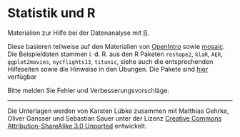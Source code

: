 # Statistik und R

Materialien zur Hilfe bei der Datenanalyse mit [R](https://www.R-project.org/).

Diese basieren teilweise auf den Materialien von [OpenIntro](https://www.openintro.org/) sowie [mosaic](https://cran.r-project.org/web/packages/mosaic/vignettes/mosaic-resources.html). Die Beispieldaten stammen i. d. R. aus den R Paketen `reshape2`, `klaR`, `AER`, `ggplot2movies`, `nycflights13`, `titanic`, siehe auch die entsprechenden Hilfeseiten sowie die Hinweise in den Übungen. Die Pakete sind [hier](https://cloud.r-project.org/web/packages/index.html) verfügbar

Bitte melden Sie Fehler und Verbesserungsvorschläge.


***
Die Unterlagen werden von Karsten Lübke zusammen mit Matthias Gehrke, Oliver Gansser und Sebastian Sauer unter der Lizenz [Creative Commons Attribution-ShareAlike 3.0 Unported](http://creativecommons.org/licenses/by-sa/3.0) entwickelt. 

